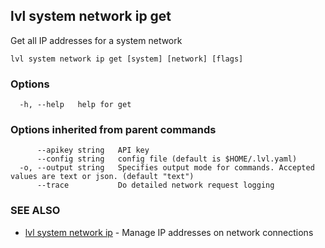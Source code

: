 ## lvl system network ip get

Get all IP addresses for a system network

```
lvl system network ip get [system] [network] [flags]
```

### Options

```
  -h, --help   help for get
```

### Options inherited from parent commands

```
      --apikey string   API key
      --config string   config file (default is $HOME/.lvl.yaml)
  -o, --output string   Specifies output mode for commands. Accepted values are text or json. (default "text")
      --trace           Do detailed network request logging
```

### SEE ALSO

* [lvl system network ip](lvl_system_network_ip.md)	 - Manage IP addresses on network connections

